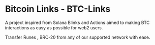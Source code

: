 # Bitcoin Links - BTC-Links

A project inspired from Solana Blinks and Actions aimed to making BTC interactions as easy as possible for web2 users.

Transfer Runes , BRC-20 from any of our supported network with ease.

